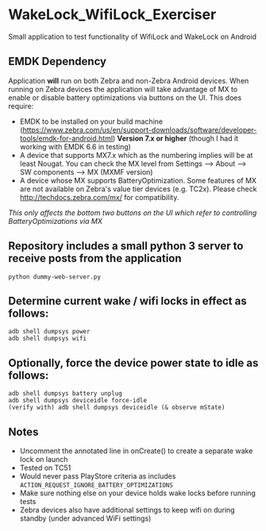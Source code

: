 # WakeLock_WifiLock_Exerciser
Small application to test functionality of WifiLock and WakeLock on Android

##  EMDK Dependency

Application **will** run on both Zebra and non-Zebra Android devices.  When running on Zebra devices the application will take advantage of MX to enable or disable battery optimizations via buttons on the UI.  This does require:
* EMDK to be installed on your build machine (https://www.zebra.com/us/en/support-downloads/software/developer-tools/emdk-for-android.html) **Version 7.x or higher** (though I had it working with EMDK 6.6 in testing)
* A device that supports MX7.x which as the numbering implies will be at least Nougat.  You can check the MX level from Settings --> About --> SW components --> MX (MXMF version)
* A device whose MX supports BatteryOptimization.  Some features of MX are not available on Zebra's value tier devices (e.g. TC2x).  Please check http://techdocs.zebra.com/mx/ for compatibility.

_This only affects the bottom two buttons on the UI which refer to controlling BatteryOptimizations via MX_ 

## Repository includes a small python 3 server to receive posts from the application

    python dummy-web-server.py
    
## Determine current wake / wifi locks in effect as follows:

    adb shell dumpsys power
    adb shell dumpsys wifi

## Optionally, force the device power state to idle as follows:

    adb shell dumpsys battery unplug
    adb shell dumpsys deviceidle force-idle
    (verify with) adb shell dumpsys deviceidle (& observe mState)

## Notes

- Uncomment the annotated line in onCreate() to create a separate wake lock on launch
- Tested on TC51
- Would never pass PlayStore criteria as includes `ACTION_REQUEST_IGNORE_BATTERY_OPTIMIZATIONS`
- Make sure nothing else on your device holds wake locks before running tests
- Zebra devices also have additional settings to keep wifi on during standby (under advanced WiFi settings)
